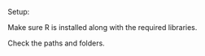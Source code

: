 Setup:

Make sure R is installed along with the required libraries.

Check the paths and folders.


